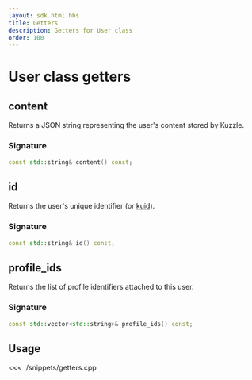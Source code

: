 ```yaml
---
layout: sdk.html.hbs
title: Getters
description: Getters for User class
order: 100
---
```


# User class getters

## content

Returns a JSON string representing the user's content stored by Kuzzle.

### Signature

```cpp
const std::string& content() const;
```

## id

Returns the user's unique identifier (or [kuid](/core/1/guide/essentials/user-authentication/#kuzzle-user-identifier-kuid-default)).

### Signature

```cpp
const std::string& id() const;
```

## profile_ids

Returns the list of profile identifiers attached to this user.

### Signature

```cpp
const std::vector<std::string>& profile_ids() const;
```

## Usage

<<< ./snippets/getters.cpp
